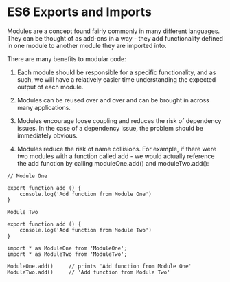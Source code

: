 # ES6 Exports and Imports
Modules are a concept found fairly commonly in many different languages. They can be thought of as add-ons in a way - they add functionality defined in one module to another module they are imported into.

There are many benefits to modular code:

1. Each module should be responsible for a specific functionality, and as such, we will have a relatively easier time understanding the expected output of each module.

2. Modules can be reused over and over and can be brought in across many applications.

3. Modules encourage loose coupling and reduces the risk of dependency issues. In the case of a dependency issue, the problem should be immediately obvious.

4. Modules reduce the risk of name collisions. For example, if there were two modules with a function called add - we would actually reference the add function by calling moduleOne.add() and moduleTwo.add():
```
// Module One

export function add () {
    console.log('Add function from Module One')
}
```
```
Module Two 

export function add () {
    console.log('Add function from Module Two')
}
```

```
import * as ModuleOne from 'ModuleOne';
import * as ModuleTwo from 'ModuleTwo';

ModuleOne.add()     // prints 'Add function from Module One'
ModuleTwo.add()     // 'Add function from Module Two'
```
